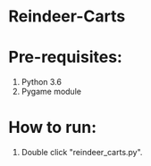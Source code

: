 # Reindeer-Carts

# Pre-requisites:
1. Python 3.6
2. Pygame module

# How to run:
1. Double click "reindeer_carts.py".
